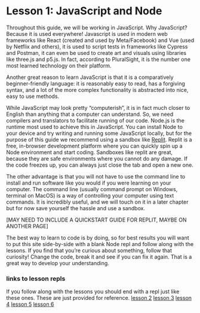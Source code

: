 # Lesson 1: JavaScript and Node

Throughout this guide, we will be working in JavaScript. Why JavaScript? Because it is used everywhere! Javascript is used in modern web frameworks like React (created and used by Meta/Facebook) and Vue (used by Netflix and others), it is used to script tests in frameworks like Cypress and Postman, it can even be used to create art and visuals using libraries like three.js and p5.js. In fact, according to PluralSight, it is the number one most learned technology on their platform.

Another great reason to learn JavaScript is that it is a comparatively beginner-friendly language: it is reasonably easy to read, has a forgiving syntax, and a lot of the more complex functionality is abstracted into nice, easy to use methods.

While JavaScript may look pretty “computerish”, it is in fact much closer to English than anything that a computer can understand. So, we need compilers and translators to facilitate running of our code. Node.js is the runtime most used to achieve this in JavaScript. You can install Node to your device and try writing and running some JavaScript locally, but for the purpose of this guide we recommend using a sandbox like [Replit](replit.com). Replit is a free, in-browser development platform where you can quickly spin up a Node environment and start coding. Sandboxes like replit are great, because they are safe environments where you cannot do any damage. If the code freezes up, you can always just close the tab and open a new one.

The other advantage is that you will not have to use the command line to install and run software like you would if you were learning on your computer. The command line (usually command prompt on Windows, terminal on MacOS) is a way of controlling your computer using text commands. It is incredibly useful, and we will touch on it in a later chapter but for now save yourself the hassle and use a sandbox.

[MAY NEED TO INCLUDE A QUICKSTART GUIDE FOR REPLIT, MAYBE ON ANOTHER PAGE]

The best way to learn to code is by doing, so for best results you will want to put this site side-by-side with a blank Node repl and follow along with the lessons. If you find that you’re curious about something, follow that curiosity! Change the code, break it and see if you can fix it again. That is a great way to develop your understanding. 

### links to lesson repls
If you follow along with the lessons you should end with a repl just like these ones. These are just provided for reference.
[lesson 2](https://replit.com/@LewisSaunders1/lesson2#index.js)
[lesson 3](https://replit.com/@LewisSaunders1/lesson3#index.js)
[lesson 4](https://replit.com/@LewisSaunders1/lesson4#index.js)
[lesson 5](https://replit.com/@LewisSaunders1/lesson5#index.js)
[lesson 6](https://replit.com/@LewisSaunders1/lesson6#index.js)
